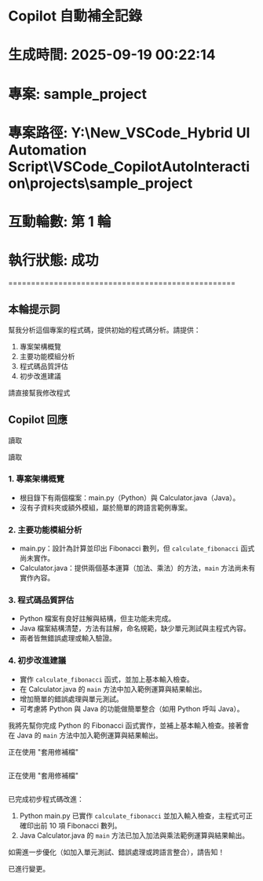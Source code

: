 # Copilot 自動補全記錄
# 生成時間: 2025-09-19 00:22:14
# 專案: sample_project
# 專案路徑: Y:\New_VSCode_Hybrid UI Automation Script\VSCode_CopilotAutoInteraction\projects\sample_project
# 互動輪數: 第 1 輪
# 執行狀態: 成功
==================================================

## 本輪提示詞

幫我分析這個專案的程式碼，提供初始的程式碼分析。請提供：
1. 專案架構概覽
2. 主要功能模組分析
3. 程式碼品質評估
4. 初步改進建議

請直接幫我修改程式

## Copilot 回應

讀取 [](file:///y%3A/New_VSCode_Hybrid%20UI%20Automation%20Script/VSCode_CopilotAutoInteraction/projects/sample_project/main.py)

讀取 [](file:///y%3A/New_VSCode_Hybrid%20UI%20Automation%20Script/VSCode_CopilotAutoInteraction/projects/sample_project/Calculator.java)

### 1. 專案架構概覽
- 根目錄下有兩個檔案：main.py（Python）與 Calculator.java（Java）。
- 沒有子資料夾或額外模組，屬於簡單的跨語言範例專案。

### 2. 主要功能模組分析
- main.py：設計為計算並印出 Fibonacci 數列，但 `calculate_fibonacci` 函式尚未實作。
- Calculator.java：提供兩個基本運算（加法、乘法）的方法，`main` 方法尚未有實作內容。

### 3. 程式碼品質評估
- Python 檔案有良好註解與結構，但主功能未完成。
- Java 檔案結構清楚，方法有註解，命名規範，缺少單元測試與主程式內容。
- 兩者皆無錯誤處理或輸入驗證。

### 4. 初步改進建議
- 實作 `calculate_fibonacci` 函式，並加上基本輸入檢查。
- 在 Calculator.java 的 `main` 方法中加入範例運算與結果輸出。
- 增加簡單的錯誤處理與單元測試。
- 可考慮將 Python 與 Java 的功能做簡單整合（如用 Python 呼叫 Java）。

我將先幫你完成 Python 的 Fibonacci 函式實作，並補上基本輸入檢查。接著會在 Java 的 `main` 方法中加入範例運算與結果輸出。 

正在使用 "套用修補檔"


```

```


正在使用 "套用修補檔"


```

```
已完成初步程式碼改進：

1. Python main.py 已實作 `calculate_fibonacci` 並加入輸入檢查，主程式可正確印出前 10 項 Fibonacci 數列。
2. Java Calculator.java 的 `main` 方法已加入加法與乘法範例運算與結果輸出。

如需進一步優化（如加入單元測試、錯誤處理或跨語言整合），請告知！

已進行變更。